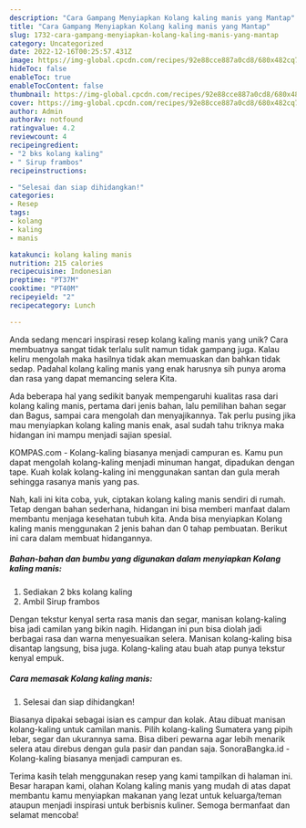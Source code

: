 ```yaml
---
description: "Cara Gampang Menyiapkan Kolang kaling manis yang Mantap"
title: "Cara Gampang Menyiapkan Kolang kaling manis yang Mantap"
slug: 1732-cara-gampang-menyiapkan-kolang-kaling-manis-yang-mantap
category: Uncategorized
date: 2022-12-16T00:25:57.431Z
image: https://img-global.cpcdn.com/recipes/92e88cce887a0cd8/680x482cq70/kolang-kaling-manis-foto-resep-utama.jpg
hideToc: false
enableToc: true
enableTocContent: false
thumbnail: https://img-global.cpcdn.com/recipes/92e88cce887a0cd8/680x482cq70/kolang-kaling-manis-foto-resep-utama.jpg
cover: https://img-global.cpcdn.com/recipes/92e88cce887a0cd8/680x482cq70/kolang-kaling-manis-foto-resep-utama.jpg
author: Admin
authorAv: notfound
ratingvalue: 4.2
reviewcount: 4
recipeingredient:
- "2 bks kolang kaling"
- " Sirup frambos"
recipeinstructions:

- "Selesai dan siap dihidangkan!"
categories:
- Resep
tags:
- kolang
- kaling
- manis

katakunci: kolang kaling manis 
nutrition: 215 calories
recipecuisine: Indonesian
preptime: "PT37M"
cooktime: "PT40M"
recipeyield: "2"
recipecategory: Lunch

---
```





Anda sedang mencari inspirasi resep kolang kaling manis yang unik? Cara membuatnya sangat tidak terlalu sulit namun tidak gampang juga. Kalau keliru mengolah maka hasilnya tidak akan memuaskan dan bahkan tidak sedap. Padahal kolang kaling manis yang enak harusnya sih punya aroma dan rasa yang dapat memancing selera Kita.





Ada beberapa hal yang sedikit banyak mempengaruhi kualitas rasa dari kolang kaling manis, pertama dari jenis bahan, lalu pemilihan bahan segar dan Bagus, sampai cara mengolah dan menyajikannya. Tak perlu pusing jika mau menyiapkan kolang kaling manis enak,      asal sudah tahu triknya maka hidangan ini mampu menjadi sajian spesial.














KOMPAS.com - Kolang-kaling biasanya menjadi campuran es. Kamu pun dapat mengolah kolang-kaling menjadi minuman hangat, dipadukan dengan tape. Kuah kolak kolang-kaling ini menggunakan santan dan gula merah sehingga rasanya manis yang pas.






Nah, kali ini kita coba, yuk, ciptakan kolang kaling manis sendiri di rumah. Tetap dengan bahan sederhana, hidangan ini bisa memberi manfaat dalam membantu menjaga kesehatan tubuh kita. Anda bisa menyiapkan Kolang kaling manis menggunakan 2 jenis bahan dan 0 tahap pembuatan. Berikut ini cara dalam membuat hidangannya.

<!--inarticleads1-->

##### Bahan-bahan dan bumbu yang digunakan dalam menyiapkan Kolang kaling manis:

1. Sediakan 2 bks kolang kaling
1. Ambil  Sirup frambos


Dengan tekstur kenyal serta rasa manis dan segar, manisan kolang-kaling bisa jadi camilan yang bikin nagih. Hidangan ini pun bisa diolah jadi berbagai rasa dan warna menyesuaikan selera. Manisan kolang-kaling bisa disantap langsung, bisa juga. Kolang-kaling atau buah atap punya tekstur kenyal empuk. 

<!--inarticleads2-->

##### Cara memasak Kolang kaling manis:


1. Selesai dan siap dihidangkan!

Biasanya dipakai sebagai isian es campur dan kolak. Atau dibuat manisan kolang-kaling untuk camilan manis. Pilih kolang-kaling Sumatera yang pipih lebar, segar dan ukurannya sama. Bisa diberi pewarna agar lebih menarik selera atau direbus dengan gula pasir dan pandan saja. SonoraBangka.id - Kolang-kaling biasanya menjadi campuran es. 

Terima kasih telah menggunakan resep yang kami tampilkan di halaman ini. Besar harapan kami, olahan Kolang kaling manis yang mudah di atas dapat membantu kamu menyiapkan makanan yang lezat untuk keluarga/teman ataupun menjadi inspirasi untuk berbisnis kuliner. Semoga bermanfaat dan selamat mencoba!
